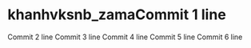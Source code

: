 # khanhvksnb_zamaCommit 1 line
Commit 2 line
Commit 3 line
Commit 4 line
Commit 5 line
Commit 6 line
